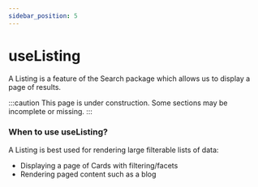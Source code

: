 ```yaml
---
sidebar_position: 5
---
```


# useListing

A Listing is a feature of the Search package which allows us to display a page of results.

:::caution
This page is under construction. Some sections may be incomplete or missing.
:::

### When to use useListing?

A Listing is best used for rendering large filterable lists of data:

- Displaying a page of Cards with filtering/facets
- Rendering paged content such as a blog